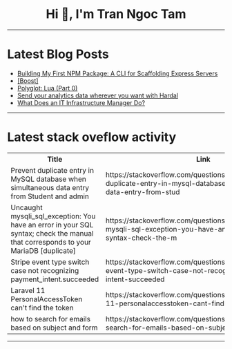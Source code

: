 <h1 align="center">Hi 👋, I'm Tran Ngoc Tam</h1>

---

# Latest Blog Posts 
<!-- BLOG-POST-LIST:START -->
- [Building My First NPM Package: A CLI for Scaffolding Express Servers](https://dev.to/ttibbs/building-my-first-npm-package-a-cli-for-scaffolding-express-servers-1akh)
- [[Boost]](https://dev.to/leandronsp/-22mo)
- [Polyglot: Lua &lpar;Part 0&rpar;](https://dev.to/nicholassynovic/polyglot-lua-part-0-3ppg)
- [Send your analytics data wherever you want with Hardal](https://dev.to/hardal/send-your-analytics-data-wherever-you-want-with-hardal-5dmj)
- [What Does an IT Infrastructure Manager Do?](https://dev.to/virteva/what-does-an-it-infrastructure-manager-do-52pm)
<!-- BLOG-POST-LIST:END -->

---

# Latest stack oveflow activity
<table>
  <tr><th>Title</th><th>Link</th></tr>
  <!-- STACKOVERFLOW:START --><tr><td>Prevent duplicate entry in MySQL database when simultaneous data entry from Student and admin</td><td>https://stackoverflow.com/questions/79350622/prevent-duplicate-entry-in-mysql-database-when-simultaneous-data-entry-from-stud</td></tr><tr><td>Uncaught mysqli_sql_exception: You have an error in your SQL syntax; check the manual that corresponds to your MariaDB [duplicate]</td><td>https://stackoverflow.com/questions/79350583/uncaught-mysqli-sql-exception-you-have-an-error-in-your-sql-syntax-check-the-m</td></tr><tr><td>Stripe event type switch case not recognizing payment_intent.succeeded</td><td>https://stackoverflow.com/questions/79350567/stripe-event-type-switch-case-not-recognizing-payment-intent-succeeded</td></tr><tr><td>Laravel 11 PersonalAccessToken can&#39;t find the token</td><td>https://stackoverflow.com/questions/79350523/laravel-11-personalaccesstoken-cant-find-the-token</td></tr><tr><td>how to search for emails based on subject and form</td><td>https://stackoverflow.com/questions/79350493/how-to-search-for-emails-based-on-subject-and-form</td></tr><!-- STACKOVERFLOW:END -->
</table>

---


